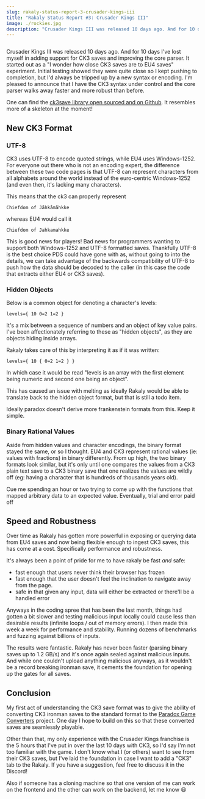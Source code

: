 ```yaml
---
slug: rakaly-status-report-3-crusader-kings-iii
title: "Rakaly Status Report #3: Crusader Kings III"
image: ./rockies.jpg
description: "Crusader Kings III was released 10 days ago. And for 10 days I've lost myself in adding support for CK3 saves and improving the core parser. It started out as a \"I wonder how close CK3 saves are to EU4 saves\" experiment. Initial testing showed they were quite close so I kept pushing to completion, but I'd always be tripped up by a new syntax or encoding. I'm pleased to announce that I have the CK3 syntax under control and the core parser walks away faster and more robust than before."
---
```


<div style={{textAlign: "center"}}>
  <img alt="" width={512} height={194} src={require("./rockies.jpg").default} />
</div>

Crusader Kings III was released 10 days ago. And for 10 days I've lost myself in adding support for CK3 saves and improving the core parser. It started out as a "I wonder how close CK3 saves are to EU4 saves" experiment. Initial testing showed they were quite close so I kept pushing to completion, but I'd always be tripped up by a new syntax or encoding. I'm pleased to announce that I have the CK3 syntax under control and the core parser walks away faster and more robust than before.

<!--truncate-->

One can find the [ck3save library open sourced and on Github](https://github.com/rakaly/ck3save). It resembles more of a skeleton at the moment!

## New CK3 Format

### UTF-8

CK3 uses UTF-8 to encode quoted strings, while EU4 uses Windows-1252. For everyone out there who is not an encoding expert, the difference between these two code pages is that UTF-8 can represent characters from all alphabets around the world instead of the euro-centric Windows-1252 (and even then, it's lacking many characters).

This means that the ck3 can properly represent

```plain
Chiefdom of Jåhkåmåhkke
```

whereas EU4 would call it

```plain
Chiefdom of Jahkamahkke
```

This is good news for players! Bad news for programmers wanting to support both Windows-1252 and UTF-8 formatted saves. Thankfully UTF-8 is the best choice PDS could have gone with as, without going to into the details, we can take advantage of the backwards compatibility of UTF-8 to push how the data should be decoded to the caller (in this case the code that extracts either EU4 or CK3 saves).

### Hidden Objects

Below is a common object for denoting a character's levels:

```plain
levels={ 10 0=2 1=2 }
```

It's a mix between a sequence of numbers and an object of key value pairs. I've been affectionately referring to these as "hidden objects", as they are objects hiding inside arrays.

Rakaly takes care of this by interpreting it as if it was written:

```plain
levels={ 10 { 0=2 1=2 } }
```

In which case it would be read "levels is an array with the first element being numeric and second one being an object".

This has caused an issue with melting as ideally Rakaly would be able to translate back to the hidden object format, but that is still a todo item.

Ideally paradox doesn't derive more frankenstein formats from this. Keep it simple.

### Binary Rational Values

Aside from hidden values and character encodings, the binary format stayed the same, or so I thought. EU4 and CK3 represent rational values (ie: values with fractions) in binary differently. From up high, the two binary formats look similar, but it's only until one compares the values from a CK3 plain text save to a CK3 binary save that one realizes the values are wildly off (eg: having a character that is hundreds of thousands years old).

Cue me spending an hour or two trying to come up with the functions that mapped arbitrary data to an expected value. Eventually, trial and error paid off

## Speed and Robustness

Over time as Rakaly has gotten more powerful in exposing or querying data from EU4 saves and now being flexible enough to ingest CK3 saves, this has come at a cost. Specifically performance and robustness.

It's always been a point of pride for me to have rakaly be fast *and* safe:

- fast enough that users never think their browser has frozen
- fast enough that the user doesn't feel the inclination to navigate away from the page.
- safe in that given any input, data will either be extracted or there'll be a handled error

Anyways in the coding spree that has been the last month, things had gotten a bit slower and testing malicious input locally could cause less than desirable results (infinite loops / out of memory errors). I then made this week a week for performance and stability. Running dozens of benchmarks and fuzzing against billions of inputs.

The results were fantastic. Rakaly has never been faster (parsing binary saves up to 1.2 GB/s) and it's once again sealed against malicious inputs. And while one couldn't upload anything malicious anyways, as it wouldn't be a record breaking ironman save, it cements the foundation for opening up the gates for all saves.

## Conclusion

My first act of understanding the CK3 save format was to give the ability of converting CK3 ironman saves to the standard format to the [Paradox Game Converters](https://github.com/ParadoxGameConverters/CK3toEU4) project. One day I hope to build on this so that these converted saves are seamlessly playable.

Other than that, my only experience with the Crusader Kings franchise is the 5 hours that I've put in over the last 10 days with CK3, so I'd say I'm not too familiar with the game. I don't know what I (or others) want to see from their CK3 saves, but I've laid the foundation in case I want to add a "CK3" tab to the Rakaly. If you have a suggestion, feel free to discuss it in the Discord!

Also if someone has a cloning machine so that one version of me can work on the frontend and the other can work on the backend, let me know 😆
